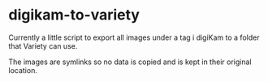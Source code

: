 # digikam-to-variety

Currently a little script to export all images under a tag i digiKam to a folder that Variety can use.

The images are symlinks so no data is copied and is kept in their original location.
